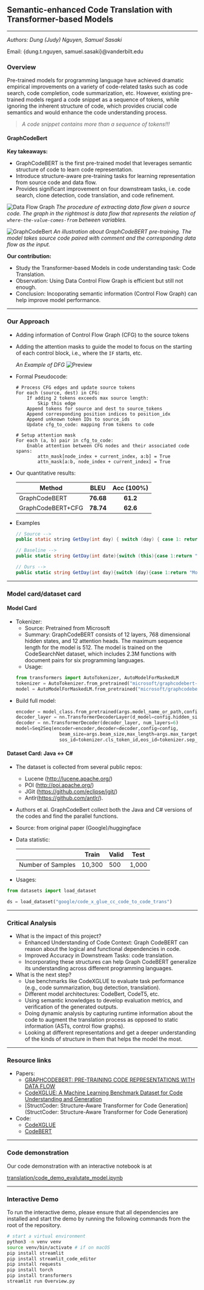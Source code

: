 ## Semantic-enhanced Code Translation with Transformer-based Models

---

_Authors: Dung (Judy) Nguyen, Samuel Sasaki_

Email: {dung.t.nguyen, samuel.sasaki}@vanderbilt.edu

### Overview

Pre-trained models for programming language have achieved dramatic empirical improvements on a variety of code-related tasks such as code search, code completion, code summarization, etc.
However, existing pre-trained models regard a code snippet as a sequence of tokens, while ignoring the inherent structure of code, which provides crucial code semantics and would enhance the code understanding process.

> _A code snippet contains more than a sequence of tokens!!!_

#### GraphCodeBert

**Key takeaways:**

- GraphCodeBERT is the first pre-trained model
  that leverages semantic structure of code to learn code representation.
- Introduce structure-aware pre-training tasks for learning representation from source code and data flow.
- Provides significant improvement on four downstream tasks, i.e. code search, clone detection, code translation, and code refinement.

![Data Flow Graph](translation/assets/dfg_graphcodebert.png)
_The procedure of extracting data flow given a source code. The graph in the rightmost is data flow that represents the relation of `where-the-value-comes-from` between variables._

![GraphCodeBert](translation/assets/graphcodebert_overall.png)
_An illustration about GraphCodeBERT pre-training. The model takes source code paired with comment and the corresponding data flow as the input._

**Our contribution:**

- Study the Transformer-based Models in code understanding task: Code Translation.
- Observation: Using Data Control Flow Graph is efficient but still not enough.
- Conclusion: Incoporating semantic information (Control Flow Graph) can help improve model performance.

---

### Our Approach

- Adding information of Control Flow Graph (CFG) to the source tokens
- Adding the attention masks to guide the model to focus on the starting of each control block, i.e., where the `IF` starts, etc.

  _An Example of DFG_
  ![Preview](./translation/assets/example_dfg.png)

- Formal Pseudocode:

  ```
  # Process CFG edges and update source tokens
  For each (source, dest) in CFG:
      If adding 2 tokens exceeds max source length:
          Skip this edge
      Append tokens for source and dest to source_tokens
      Append corresponding position indices to position_idx
      Append unknown token IDs to source_ids
      Update cfg_to_code: mapping from tokens to code

  # Setup attention mask
  For each (a, b) pair in cfg_to_code:
      Enable attention between CFG nodes and their associated code spans:
          attn_mask[node_index + current_index, a:b] = True
          attn_mask[a:b, node_index + current_index] = True

  ```

- Our quantitative results:

  | Method            |   BLEU    | Acc (100%) |
  | ----------------- | :-------: | :--------: |
  | GraphCodeBERT     | **76.68** |  **61.2**  |
  | GraphCodeBERT+CFG | **78.74** |  **62.6**  |

- Examples

  ```Java
  // Source -->
  public static string GetDay(int day) { switch (day) { case 1: return "Monday"; case 2: return "Tuesday"; default: return "Invalid"; } }
  ```

  ```CS
  // Baseline -->
  public static string GetDay(int date){switch (this){case 1:return "Monday";case 2:return "Monday";case 2:return "Monday";}}

  // Ours -->
  public static string GetDay(int day){switch (day){case 1:return "Monday";case 2:return "Sunday";default:return "Invalid";}}'
  ```

---

### Model card/dataset card

#### Model Card

- Tokenizer:
  - Source: Pretrained from Microsoft
  - Summary: GraphCodeBERT consists of 12 layers, 768 dimensional hidden states, and 12 attention heads. The maximum sequence length for the model is 512. The model is trained on the CodeSearchNet dataset, which includes 2.3M functions with document pairs for six programming languages.
  - Usage:
  ```python
  from transformers import AutoTokenizer, AutoModelForMaskedLM
  tokenizer = AutoTokenizer.from_pretrained("microsoft/graphcodebert-base")
  model = AutoModelForMaskedLM.from_pretrained("microsoft/graphcodebert-base")
  ```
- Build full model:
  ```python
  encoder = model_class.from_pretrained(args.model_name_or_path,config=config)
  decoder_layer = nn.TransformerDecoderLayer(d_model=config.hidden_size, nhead=config.num_attention_heads)
  decoder = nn.TransformerDecoder(decoder_layer, num_layers=6)
  model=Seq2Seq(encoder=encoder,decoder=decoder,config=config,
                  beam_size=args.beam_size,max_length=args.max_target_length,
                  sos_id=tokenizer.cls_token_id,eos_id=tokenizer.sep_token_id)
  ```

#### Dataset Card: Java <-> C#

- The dataset is collected from several public repos:
  - Lucene (http://lucene.apache.org/)
  - POI (http://poi.apache.org/)
  - JGit (https://github.com/eclipse/jgit/)
  - Antlr(https://github.com/antlr/).
- Authors et al. GraphCodeBert collect both the Java and C# versions of the codes and find the parallel functions.
- Source: from original paper (Google)/huggingface
- Data statistic:

  |                   | Train  | Valid | Test  |
  | ----------------- | ------ | ----- | ----- |
  | Number of Samples | 10,300 | 500   | 1,000 |

- Usages:

```python
from datasets import load_dataset

ds = load_dataset("google/code_x_glue_cc_code_to_code_trans")
```

---

### Critical Analysis

- What is the impact of this project?
  - Enhanced Understanding of Code Context: Graph CodeBERT can reason about the logical and functional dependencies in code.
  - Improved Accuracy in Downstream Tasks: code translation.
  - Incorporating these structures can help Graph CodeBERT generalize its understanding across different programming languages.
- What is the next step?
  - Use benchmarks like CodeXGLUE to evaluate task performance (e.g., code summarization, bug detection, translation).
  - Different model architectures: CodeBert, CodeT5, etc.
  - Using semantic knowledges to develop evaluation metrics, and verification of the generated outputs.
  - Doing dynamic analysis by capturing runtime information about the code to augment the translation process as opposed to static information (ASTs, control flow graphs).
  - Looking at different representations and get a deeper understanding of the kinds of structure in them that helps the model the most.

---

### Resource links

- Papers:
  - [GRAPHCODEBERT: PRE-TRAINING CODE REPRESENTATIONS WITH DATA FLOW](https://openreview.net/pdf?id=jLoC4ez43PZ)
  - [CodeXGLUE: A Machine Learning Benchmark Dataset for Code Understanding and Generation](https://arxiv.org/pdf/2102.04664)
  - [StructCoder: Structure-Aware Transformer for Code Generation](StructCoder: Structure-Aware Transformer for Code Generation)
- Code:
  - [CodeXGLUE](https://github.com/microsoft/CodeXGLUE)
  - [CodeBERT](https://github.com/microsoft/CodeBERT)

---

### Code demonstration

Our code demonstration with an interactive notebook is at

[translation/code_demo_evalutate_model.ipynb](translation/code_demo_evalutate_model.ipynb)

---

### Interactive Demo

To run the interactive demo, please ensure that all dependencies are installed and start the demo by running the following commands from the root of the repository.

```bash
# start a virtual environment
python3 -m venv venv
source venv/bin/activate # if on macOS
pip install streamlit
pip install streamlit_code_editor
pip install requests
pip install torch
pip install transformers
streamlit run Overview.py
```
